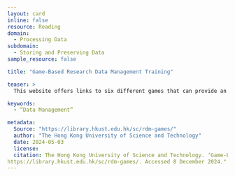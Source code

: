 ```yaml
---
layout: card
inline: false
resource: Reading
domain:
  - Processing Data
subdomain:
  - Storing and Preserving Data
sample_resource: false

title: "Game-Based Research Data Management Training"

teaser: >
  This website offers links to six different games that can provide an engaging and fun learning approach to data management. 

keywords:
  - “Data Management”

metadata:
  Source: "https://library.hkust.edu.hk/sc/rdm-games/"
  author: "The Hong Kong University of Science and Technology"
  date: 2024-05-03
  license: 
  citation: The Hong Kong University of Science and Technology. ‘Game-Based Research Data Management Training.’ 2024.
https://library.hkust.edu.hk/sc/rdm-games/. Accessed 8 December 2024."
---
```

